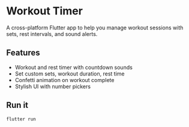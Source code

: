 # Workout Timer

A cross-platform Flutter app to help you manage workout sessions with sets, rest intervals, and sound alerts.

## Features
- Workout and rest timer with countdown sounds
- Set custom sets, workout duration, rest time
- Confetti animation on workout complete
- Stylish UI with number pickers

## Run it

```bash
flutter run
